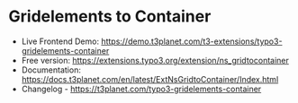 # Gridelements to Container

- Live Frontend Demo: https://demo.t3planet.com/t3-extensions/typo3-gridelements-container
- Free version: https://extensions.typo3.org/extension/ns_gridtocontainer
- Documentation: https://docs.t3planet.com/en/latest/ExtNsGridtoContainer/Index.html
- Changelog - https://t3planet.com/typo3-gridelements-container